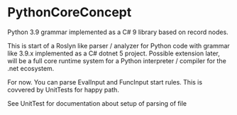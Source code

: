 # PythonCoreConcept
Python 3.9 grammar implemented as a C# 9 library based on record nodes.

This is start of a Roslyn like parser / analyzer for Python code with grammar like 3.9.x implemented as a C# dotnet 5 project.
Possible extension later, will be a full core runtime system for a Python interpreter / compiler for the .net ecosystem.

For now. You can parse EvalInput and FuncInput start rules. This is covvered by UnitTests for happy path. 

See UnitTest for documentation about setup of parsing of file
